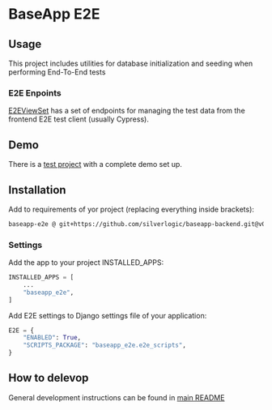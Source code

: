 # BaseApp E2E

## Usage

This project includes utilities for database initialization and seeding when performing End-To-End tests

### E2E Enpoints

[E2EViewSet](baseapp_e2e/rest_framework/views.py) has a set of endpoints for managing the test data from the frontend E2E test client (usually Cypress).

## Demo

There is a [test project](testproject/) with a complete demo set up.

## Installation

Add to requirements of yor project (replacing everything inside brackets):

```bash
baseapp-e2e @ git+https://github.com/silverlogic/baseapp-backend.git@v0.1#subdirectory=baseapp-e2e
```

### Settings

Add the app to your project INSTALLED_APPS:

```py
INSTALLED_APPS = [
    ...
    "baseapp_e2e",
]
```

Add E2E settings to Django settings file of your application:

```py
E2E = {
    "ENABLED": True,
    "SCRIPTS_PACKAGE": "baseapp_e2e.e2e_scripts",
}
```

## How to delevop

General development instructions can be found in [main README](..#testing)

